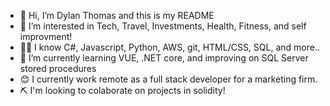 - 👋 Hi, I’m Dylan Thomas and this is my README 
- 👀 I’m interested in Tech, Travel, Investments, Health, Fitness, and self improvment!
- 👨‍💻 I know C#, Javascript, Python, AWS, git, HTML/CSS, SQL, and more..
- 🌱 I’m currently learning VUE, .NET core, and improving on SQL Server stored procedures 
- 😊 I currently work remote as a full stack developer for a marketing firm.
- ⛏️ I'm looking to colaborate on projects in solidity!
